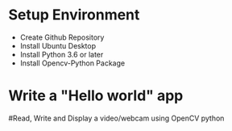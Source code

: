 # Setup Environment
* Create Github Repository
* Install Ubuntu Desktop
* Install Python 3.6 or later
* Install Opencv-Python Package
# Write a "Hello world" app
#Read, Write and Display a video/webcam using OpenCV python

